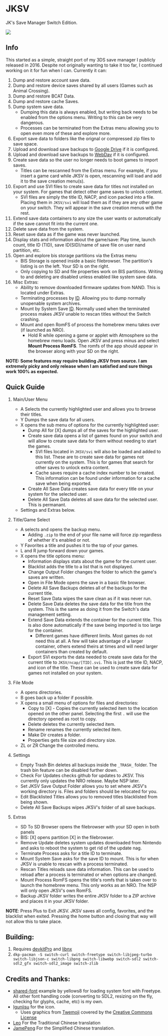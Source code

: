 # JKSV

JK's Save Manager Switch Edition.

<img src="https://i.imgur.com/yLcTPzt.jpg"/>

## Info
This started as a simple, straight port of my 3DS save manager I publicly released in 2016. Despite not originally wanting to take it too far, I continued working on it for fun when I can. Currently it can:
1. Dump and restore account save data.
2. Dump and restore device saves shared by all users (Games such as Animal Crossing).
3. Dump and restore BCAT Data.
4. Dump and restore cache Saves.
5. Dump system save data.
    * Dumping this data is always enabled, but writing back needs to be enabled from the options menu. Writing to this can be very dangerous.
    * Processes can be terminated from the Extras menu allowing you to open even more of these and explore more.
6. Export save data to folders like the orignal or compressed zip files to save space.
7. Upload and download save backups to [Google Drive](./REMOTE_INSTRUCTIONS.MD#gdrive) if it is configured.
8. Upload and download save backups to [WebDav](./REMOTE_INSTRUCTIONS.MD#webdav) if it is configured.
9. Create save data so the user no longer needs to boot games to import saves.
    * Titles can be rescanned from the Extras menu. For example, if you insert a game card while JKSV is open, rescanning will load and add it to the save creation menu(s).
10. Export and use SVI files to create save data for titles not installed on your system. For games that detect other game saves to unlock content.
     * SVI files are simply the title ID, NACP, and icon packed into a file. Placing them in `JKSV/svi` will load them as if they are any other game on your switch. They will appear in the save creation menus with the rest.
11. Extend save data containers to any size the user wants or automatically if the save cannot fit into the current one.
12. Delete save data from the system.
13. Reset save data as if the game was never launched.
14. Display stats and information about the game/save: Play time, launch count, title ID (TID), save ID(SID)/name of save file on user nand partition, etc.
15. Open and explore bis storage partitions via the Extras menu
    * BIS Storage is opened inside a basic filebrowser. The partition's listing is on the left. Your SD is on the right.
    * Only copying to SD and file properties work on BIS partitions. Writing to and deleting are disabled unless enabled like system save data.
16. Misc Extras:
    * Ability to remove downloaded firmware updates from NAND. This is located under Extras.
    * Terminating processes by [ID](https://switchbrew.org/wiki/Title_list#System_Modules). Allowing you to dump normally unopenable system archives.
    * Mount by System Save [ID](https://switchbrew.org/wiki/Flash_Filesystem#System_Savegames). Normally used when the terminated process makes JKSV unable to rescan titles without the Switch crashing.
    * Mount and open RomFS of process the homebrew menu takes over (if launched as NRO).
        * Hold R while opening a game or applet with Atmosphere so the homebrew menu loads. Open JKSV and press minus and select **Mount Process RomFS**. The romfs of the app should appear in the browser along with your SD on the right.

**NOTE: Some features may require building JKSV from source. I am extremely picky and only release when I am satisfied and sure things work 100% as expected.**

## Quick Guide
1. Main/User Menu
	* A Selects the currently highlighted user and allows you to browse their titles.
	* Y Dumps the save data for all users.
	* X opens the sub menu of options for the currently highlighted user:
		* Dump All for [X] dumps all of the saves for the highlighted user.
		* Create save data opens a list of games found on your switch and will allow to create save data for them without needing to start the games.
			* SVI files located in `JKSV/svi` will also be loaded and added to this list. These are to create save data for games not currently on the system. This is for games that search for other saves to unlock extra content.
			* Cache saves require a cache index number to be created. This information can be found under information for a cache save when being exported.
		* Create All Save Data creates save data for every title on your system for the selected user.
		* Delete All Save Data deletes all save data for the selected user. This is permanant.
	* Settings and Extras below.

2. Title/Game Select
	* A selects and opens the backup menu.
		* Adding `.zip` to the end of your file name will force zip regardless of whether it's enabled or not.
	* Y Favorites a title and pushes it to the top of your games.
	* L and R jump forward down your games.
	* X opens the title options menu:
		* Information displays stats about the game for the current user.
		* Blacklist adds the title to a list that is not displayed.
		* Change Output Folder changes the folder to which the game's saves are written.
		* Open in File Mode opens the save in a basic file browser.
		* Delete All Save Backups deletes all of the backups for the current title.
		* Reset Save Data wipes the save clean as if it was never run.
		* Delete Save Data deletes the save data for the title from the system. This is the same as doing it from the Switch's data management setting.
		* Extend Save Data extends the container for the current title. This is also done automatically if the save being imported is too large for the container.
			* Different games have different limits. Most games do not need this at all. A few will take advantage of a larger container, others extend theirs at times and will need larger containers than created by default.
		* Export SVI exports the data needed to create save data for the current title to `JKSV/ncap/[TID].svi`. This is just the title ID, NACP, and icon of the title. These can be used to create save data for games not installed on your system.

4. File Mode
	* A opens directories. 
	* B goes back up a folder if possible.
	* X opens a small menu of options for files and directories:
		* Copy to [X] - Copies the currently selected item to the location opened on the other panel. Selecting the first `.` will use the directory opened as root to copy.
		* Delete deletes the currently selected item.
		* Rename renames the currently selected item.
		* Make Dir creates a folder.
		* Properties gets file size and directory size.
	* ZL or ZR Change the controlled menu.

5. Settings
	* Empty Trash Bin deletes all backups inside the `_TRASH_` folder. The trash bin feature can be disabled further down.
	* Check For Updates checks github for updates to JKSV. This currently only updates the NRO release. Maybe NSP later.
	* Set JKSV Save Output Folder allows you to set where JKSV's working directory is. Files and folders should be relocated for you.
	* Edit Blacklisted Titles allows you to removed titles blacklisted from being shown.
	* Delete All Save Backups wipes JKSV's folder of all save backups.
	
5. Extras
	* SD To SD Browser opens the filebrowser with your SD open in both panels
	* BIS: [X] opens partition [X] in the filebrowser.
	* Remove Update deletes system updates downloaded from Nintendo and asks to reboot the system to get rid of the update nag.
	* Terminate Process asks for a title ID to terminate.
	* Mount System Save asks for the save ID to mount. This is for when JKSV is unable to rescan with a process terminated.
	* Rescan Titles reloads save data information. This can be used to reload after a process is terminated or when options are changed.
	* Mount Process RomFS opens the title's romfs that is taken over to launch the homebrew menu. This only works as an NRO. The NSP will only open JKSV's own RomFS.
	* Backup JKSV folder writes the entire JKSV folder to a ZIP archive and places it in your JKSV folder.

**NOTE**: Press Plus to Exit JKSV. JKSV saves all config, favorites, and the blacklist when exited. Pressing the home button and closing that way will not allow this to take place.

## Building:
1. Requires [devkitPro](https://devkitpro.org/) and [libnx](https://github.com/switchbrew/libnx)
2. `dkp-pacman -S switch-curl switch-freetype switch-libjpeg-turbo switch-libjson-c switch-libpng switch-libwebp switch-sdl2 switch-sdl2_gfx switch-sdl2_image switch-zlib`

## Credits and Thanks:
* [shared-font](https://github.com/switchbrew/switch-portlibs-examples) example by yellows8 for loading system font with Freetype. All other font handling code (converting to SDL2, resizing on the fly, checking for glyphs, cache, etc) is my own.
* [Iguniisu](https://github.com/igniscitrinus) for the icon.
	* Uses graphics from [Twemoji](https://github.com/twitter/twemoji) covered by the [Creative Commons License](https://creativecommons.org/licenses/by/4.0/legalcode)
* [Leo](https://github.com/qazrfv1234) For the Traditional Chinese translation
* [JamePeng](https://github.com/JamePeng) For the Simplified Chinese translation.
